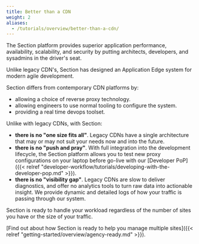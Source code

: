 ```yaml
---
title: Better than a CDN
weight: 2
aliases:
  - /tutorials/overview/better-than-a-cdn/
---
```


The Section platform provides superior application performance, availability, scalability, and security by putting architects, developers, and sysadmins in the driver's seat. 

Unlike legacy CDN's, Section has designed an Application Edge system for modern agile development.

Section differs from contemporary CDN platforms by:

* allowing a choice of reverse proxy technology.
* allowing engineers to use normal tooling to configure the system.
* providing a real time devops toolset.

Unlike with legacy CDNs, with Section:

* **there is no "one size fits all"**. Legacy CDNs have a single architecture that may or may not suit your needs now and into the future.
* **there is no "push and pray"**. With full integration into the development lifecycle, the Section platform allows you to test new proxy configurations on your laptop before go-live with our [Developer PoP]({{< relref "developer-workflow/tutorials/developing-with-the-developer-pop.md" >}}).
* **there is no "visibility gap"**. Legacy CDNs are slow to deliver diagnostics, and offer no analytics tools to turn raw data into actionable insight. We provide dynamic and detailed logs of how your traffic is passing through our system.  

Section is ready to handle your workload regardless of the number of sites you have or the size of your traffic.

[Find out about how Section is ready to help you manage multiple sites]({{< relref "getting-started/overview/agency-ready.md" >}}).
